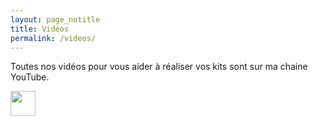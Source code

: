 ```yaml
---
layout: page_notitle
title: Vidéos
permalink: /videos/
---
```


Toutes nos vidéos pour vous aider à réaliser vos kits sont sur ma chaine YouTube.

<p><a href="https://youtube.com/@filenphotos?si=eI0Atqhz23n0kYkX"><img width="40" heigth="30" src="{{ "/images/youtube.svg" | relative_url }}"></a></p>